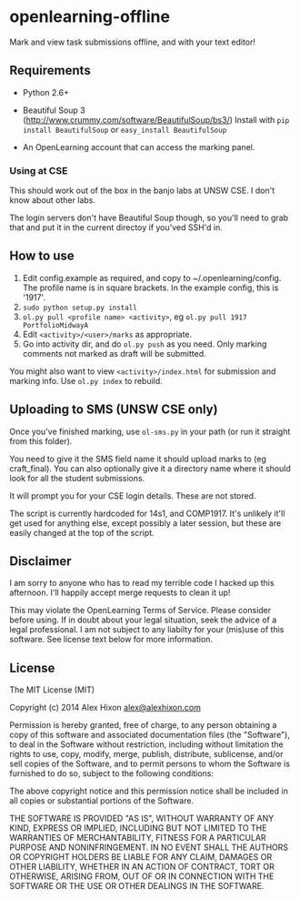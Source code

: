 openlearning-offline
====================

Mark and view task submissions offline, and with your text editor!

Requirements
------------

*   Python 2.6+

*   Beautiful Soup 3 (http://www.crummy.com/software/BeautifulSoup/bs3/)
    Install with `pip install BeautifulSoup` or `easy_install BeautifulSoup`

*   An OpenLearning account that can access the marking panel.

### Using at CSE ###

This should work out of the box in the banjo labs at UNSW CSE. I don't know
about other labs.

The login servers don't have Beautiful Soup though, so you'll need to grab
that and put it in the current directoy if you'ved SSH'd in.

How to use
----------

1. Edit config.example as required, and copy to ~/.openlearning/config. The profile name is
   in square brackets. In the example config, this is '1917'.
2. `sudo python setup.py install`
3. `ol.py pull <profile name> <activity>`, eg `ol.py pull 1917 PortfolioMidwayA`
4. Edit `<activity>/<user>/marks` as appropriate.
5. Go into activity dir, and do `ol.py push` as you need. Only marking comments not marked as
   draft will be submitted.

You might also want to view `<activity>/index.html` for submission and marking info.
Use `ol.py index` to rebuild.

Uploading to SMS (UNSW CSE only)
--------------------------------

Once you've finished marking, use `ol-sms.py` in your path (or run it straight
from this folder). 

You need to give it the SMS field name it should upload marks to (eg craft_final).
You can also optionally give it a directory name where it should look for all the 
student submissions.

It will prompt you for your CSE login details. These are not stored.

The script is currently hardcoded for 14s1, and COMP1917. It's unlikely
it'll get used for anything else, except possibly a later session, but
these are easily changed at the top of the script.

Disclaimer
----------

I am sorry to anyone who has to read my terrible code I hacked up this
afternoon. I'll happily accept merge requests to clean it up!

This may violate the OpenLearning Terms of Service. Please consider
before using. If in doubt about your legal situation, seek the advice of
a legal professional. I am not subject to any liabilty for your (mis)use
of this software. See license text below for more information.

License
-------

The MIT License (MIT)

Copyright (c) 2014 Alex Hixon <alex@alexhixon.com>

Permission is hereby granted, free of charge, to any person obtaining a copy
of this software and associated documentation files (the "Software"), to deal
in the Software without restriction, including without limitation the rights
to use, copy, modify, merge, publish, distribute, sublicense, and/or sell
copies of the Software, and to permit persons to whom the Software is
furnished to do so, subject to the following conditions:

The above copyright notice and this permission notice shall be included in
all copies or substantial portions of the Software.

THE SOFTWARE IS PROVIDED "AS IS", WITHOUT WARRANTY OF ANY KIND, EXPRESS OR
IMPLIED, INCLUDING BUT NOT LIMITED TO THE WARRANTIES OF MERCHANTABILITY,
FITNESS FOR A PARTICULAR PURPOSE AND NONINFRINGEMENT. IN NO EVENT SHALL THE
AUTHORS OR COPYRIGHT HOLDERS BE LIABLE FOR ANY CLAIM, DAMAGES OR OTHER
LIABILITY, WHETHER IN AN ACTION OF CONTRACT, TORT OR OTHERWISE, ARISING FROM,
OUT OF OR IN CONNECTION WITH THE SOFTWARE OR THE USE OR OTHER DEALINGS IN
THE SOFTWARE.
